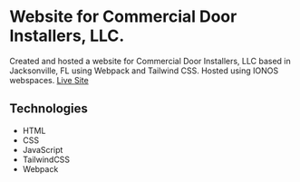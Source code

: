 # Website for Commercial Door Installers, LLC. 
Created and hosted a website for Commercial Door Installers, LLC based in Jacksonville, FL using Webpack and Tailwind CSS. Hosted using IONOS webspaces. [Live Site](http://commercialdoorinstaller.com)

## Technologies
- HTML
- CSS
- JavaScript
- TailwindCSS
- Webpack
